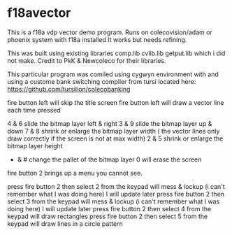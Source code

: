 # f18avector
This is a f18a vdp vector demo program. Runs on colecovision/adam or phoenix system with f18a installed
It works but needs refining.

This was built using existing libraries comp.lib cvlib.lib getput.lib which i did not make.
Credit to PkK & Newcoleco for their libraries.

This particular program was comiled using cygwyn environment with and using a custome bank switching compiler from tursi located here:
https://github.com/tursilion/colecobanking


fire button left will skip the title screen
fire button left will draw a vector line each time pressed


4 & 6 slide the bitmap layer left & right
3 & 9 slide the bitmap layer up & down
7 & 8 shrink or enlarge the bitmap layer width   ( the vector lines only draw correctly if the screen is not at max width)
2 & 5 shrink or enlarge the bitmap layer height
* & # change the pallet of the bitmap layer
0 will erase the screen

fire button 2 brings up a menu you cannot see.

press fire button 2 then select 2 from the keypad will mess & lockup (i can't remember what I was doing here) I will update later
press fire button 2 then select 3 from the keypad will mess & lockup (i can't remember what I was doing here) I will update later
press fire button 2 then select 4 from the keypad will draw rectangles
press fire button 2 then select 5 from the keypad will draw lines in a circle pattern
